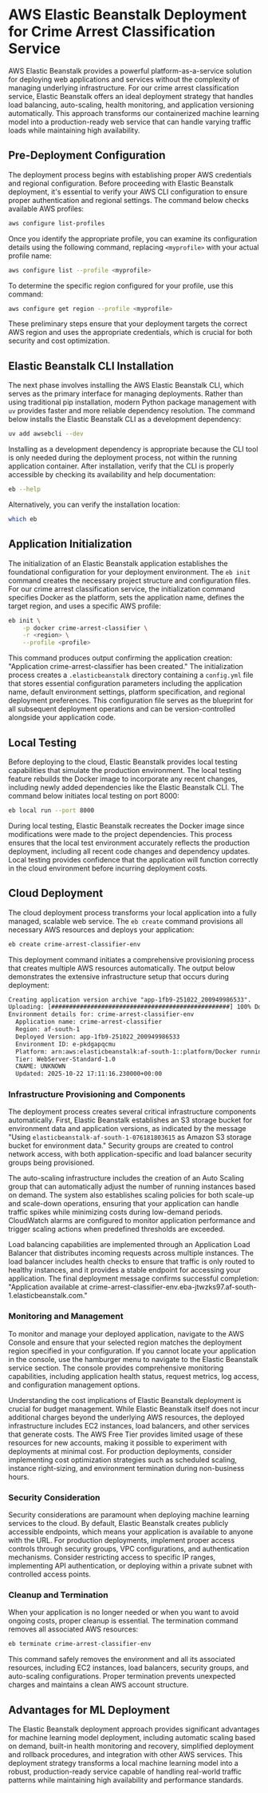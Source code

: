 # AWS Elastic Beanstalk Deployment for Crime Arrest Classification Service

AWS Elastic Beanstalk provides a powerful platform-as-a-service solution for deploying web applications and services without the complexity of managing underlying infrastructure. For our crime arrest classification service, Elastic Beanstalk offers an ideal deployment strategy that handles load balancing, auto-scaling, health monitoring, and application versioning automatically. This approach transforms our containerized machine learning model into a production-ready web service that can handle varying traffic loads while maintaining high availability.

## Pre-Deployment Configuration

The deployment process begins with establishing proper AWS credentials and regional configuration. Before proceeding with Elastic Beanstalk deployment, it's essential to verify your AWS CLI configuration to ensure proper authentication and regional settings. The command below checks available AWS profiles:

```sh
aws configure list-profiles
```

Once you identify the appropriate profile, you can examine its configuration details using the following command, replacing `<myprofile>` with your actual profile name:

```sh
aws configure list --profile <myprofile>
```

To determine the specific region configured for your profile, use this command:

```sh
aws configure get region --profile <myprofile>
```

These preliminary steps ensure that your deployment targets the correct AWS region and uses the appropriate credentials, which is crucial for both security and cost optimization.

## Elastic Beanstalk CLI Installation

The next phase involves installing the AWS Elastic Beanstalk CLI, which serves as the primary interface for managing deployments. Rather than using traditional pip installation, modern Python package management with `uv` provides faster and more reliable dependency resolution. The command below installs the Elastic Beanstalk CLI as a development dependency:

```sh
uv add awsebcli --dev
```

Installing as a development dependency is appropriate because the CLI tool is only needed during the deployment process, not within the running application container. After installation, verify that the CLI is properly accessible by checking its availability and help documentation:

```sh
eb --help
```

Alternatively, you can verify the installation location:

```sh
which eb
```

## Application Initialization

The initialization of an Elastic Beanstalk application establishes the foundational configuration for your deployment environment. The `eb init` command creates the necessary project structure and configuration files. For our crime arrest classification service, the initialization command specifies Docker as the platform, sets the application name, defines the target region, and uses a specific AWS profile:

```sh
eb init \
    -p docker crime-arrest-classifier \
    -r <region> \
    --profile <profile>
```

This command produces output confirming the application creation: "Application crime-arrest-classifier has been created." The initialization process creates a `.elasticbeanstalk` directory containing a `config.yml` file that stores essential configuration parameters including the application name, default environment settings, platform specification, and regional deployment preferences. This configuration file serves as the blueprint for all subsequent deployment operations and can be version-controlled alongside your application code.

## Local Testing

Before deploying to the cloud, Elastic Beanstalk provides local testing capabilities that simulate the production environment. The local testing feature rebuilds the Docker image to incorporate any recent changes, including newly added dependencies like the Elastic Beanstalk CLI. The command below initiates local testing on port 8000:

```sh
eb local run --port 8000
```

During local testing, Elastic Beanstalk recreates the Docker image since modifications were made to the project dependencies. This process ensures that the local test environment accurately reflects the production deployment, including all recent code changes and dependency updates. Local testing provides confidence that the application will function correctly in the cloud environment before incurring deployment costs.

## Cloud Deployment

The cloud deployment process transforms your local application into a fully managed, scalable web service. The `eb create` command provisions all necessary AWS resources and deploys your application:

```sh
eb create crime-arrest-classifier-env
```

This deployment command initiates a comprehensive provisioning process that creates multiple AWS resources automatically. The output below demonstrates the extensive infrastructure setup that occurs during deployment:

```txt
Creating application version archive "app-1fb9-251022_200949986533".
Uploading: [##################################################] 100% Done...
Environment details for: crime-arrest-classifier-env
  Application name: crime-arrest-classifier
  Region: af-south-1
  Deployed Version: app-1fb9-251022_200949986533
  Environment ID: e-pkdgapqcmu
  Platform: arn:aws:elasticbeanstalk:af-south-1::platform/Docker running on 64bit Amazon Linux 2023/4.7.2
  Tier: WebServer-Standard-1.0
  CNAME: UNKNOWN
  Updated: 2025-10-22 17:11:16.230000+00:00
```

### Infrastructure Provisioning and Components

The deployment process creates several critical infrastructure components automatically. First, Elastic Beanstalk establishes an S3 storage bucket for environment data and application versions, as indicated by the message "Using `elasticbeanstalk-af-south-1-076181803615` as Amazon S3 storage bucket for environment data." Security groups are created to control network access, with both application-specific and load balancer security groups being provisioned.

The auto-scaling infrastructure includes the creation of an Auto Scaling group that can automatically adjust the number of running instances based on demand. The system also establishes scaling policies for both scale-up and scale-down operations, ensuring that your application can handle traffic spikes while minimizing costs during low-demand periods. CloudWatch alarms are configured to monitor application performance and trigger scaling actions when predefined thresholds are exceeded.

Load balancing capabilities are implemented through an Application Load Balancer that distributes incoming requests across multiple instances. The load balancer includes health checks to ensure that traffic is only routed to healthy instances, and it provides a stable endpoint for accessing your application. The final deployment message confirms successful completion: "Application available at crime-arrest-classifier-env.eba-jtwzks97.af-south-1.elasticbeanstalk.com."

### Monitoring and Management

To monitor and manage your deployed application, navigate to the AWS Console and ensure that your selected region matches the deployment region specified in your configuration. If you cannot locate your application in the console, use the hamburger menu to navigate to the Elastic Beanstalk service section. The console provides comprehensive monitoring capabilities, including application health status, request metrics, log access, and configuration management options.

Understanding the cost implications of Elastic Beanstalk deployment is crucial for budget management. While Elastic Beanstalk itself does not incur additional charges beyond the underlying AWS resources, the deployed infrastructure includes EC2 instances, load balancers, and other services that generate costs. The AWS Free Tier provides limited usage of these resources for new accounts, making it possible to experiment with deployments at minimal cost. For production deployments, consider implementing cost optimization strategies such as scheduled scaling, instance right-sizing, and environment termination during non-business hours.

### Security Consideration

Security considerations are paramount when deploying machine learning services to the cloud. By default, Elastic Beanstalk creates publicly accessible endpoints, which means your application is available to anyone with the URL. For production deployments, implement proper access controls through security groups, VPC configurations, and authentication mechanisms. Consider restricting access to specific IP ranges, implementing API authentication, or deploying within a private subnet with controlled access points.

### Cleanup and Termination

When your application is no longer needed or when you want to avoid ongoing costs, proper cleanup is essential. The termination command removes all associated AWS resources:

```sh
eb terminate crime-arrest-classifier-env
```

This command safely removes the environment and all its associated resources, including EC2 instances, load balancers, security groups, and auto-scaling configurations. Proper termination prevents unexpected charges and maintains a clean AWS account structure.

## Advantages for ML Deployment

The Elastic Beanstalk deployment approach provides significant advantages for machine learning model deployment, including automatic scaling based on demand, built-in health monitoring and recovery, simplified deployment and rollback procedures, and integration with other AWS services. This deployment strategy transforms a local machine learning model into a robust, production-ready service capable of handling real-world traffic patterns while maintaining high availability and performance standards.
